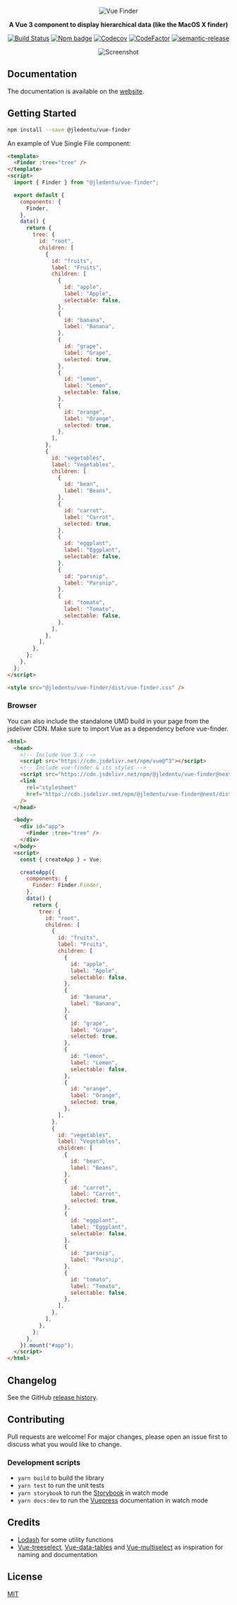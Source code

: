 <div align="center" markdown="1">

![Vue Finder](./logo.svg)

**A Vue 3 component to display hierarchical data (like the MacOS X finder)**

[![Build Status](https://travis-ci.org/jledentu/vue-finder.svg?branch=master)](https://travis-ci.org/jledentu/vue-finder)
[![Npm badge](https://img.shields.io/npm/v/@jledentu/vue-finder.svg)](https://www.npmjs.com/package/@jledentu/vue-finder)
[![Codecov](https://img.shields.io/codecov/c/github/jledentu/vue-finder.svg)](https://codecov.io/gh/jledentu/vue-finder)
[![CodeFactor](https://www.codefactor.io/repository/github/jledentu/vue-finder/badge/master)](https://www.codefactor.io/repository/github/jledentu/vue-finder/overview/master)
[![semantic-release](https://img.shields.io/badge/%20%20%F0%9F%93%A6%F0%9F%9A%80-semantic--release-e10079.svg)](https://github.com/semantic-release/semantic-release)

![Screenshot](./screenshot.png)

</div>

## Documentation

The documentation is available on the [website](https://vue-finder.netlify.app/).

## Getting Started

```sh
npm install --save @jledentu/vue-finder
```

An example of Vue Single File component:

```html
<template>
  <Finder :tree="tree" />
</template>
<script>
  import { Finder } from "@jledentu/vue-finder";

  export default {
    components: {
      Finder,
    },
    data() {
      return {
        tree: {
          id: "root",
          children: [
            {
              id: "fruits",
              label: "Fruits",
              children: [
                {
                  id: "apple",
                  label: "Apple",
                  selectable: false,
                },
                {
                  id: "banana",
                  label: "Banana",
                },
                {
                  id: "grape",
                  label: "Grape",
                  selected: true,
                },
                {
                  id: "lemon",
                  label: "Lemon",
                  selectable: false,
                },
                {
                  id: "orange",
                  label: "Orange",
                  selected: true,
                },
              ],
            },
            {
              id: "vegetables",
              label: "Vegetables",
              children: [
                {
                  id: "bean",
                  label: "Beans",
                },
                {
                  id: "carrot",
                  label: "Carrot",
                  selected: true,
                },
                {
                  id: "eggplant",
                  label: "Eggplant",
                  selectable: false,
                },
                {
                  id: "parsnip",
                  label: "Parsnip",
                },
                {
                  id: "tomato",
                  label: "Tomato",
                  selectable: false,
                },
              ],
            },
          ],
        },
      };
    },
  };
</script>

<style src="@jledentu/vue-finder/dist/vue-finder.css" />
```

### Browser

You can also include the standalone UMD build in your page from the jsdeliver CDN. Make sure to import Vue as a dependency before vue-finder.

```html
<html>
  <head>
    <!-- Include Vue 3.x -->
    <script src="https://cdn.jsdelivr.net/npm/vue@^3"></script>
    <!-- Include vue-finder & its styles -->
    <script src="https://cdn.jsdelivr.net/npm/@jledentu/vue-finder@next/dist/vue-finder.umd.js"></script>
    <link
      rel="stylesheet"
      href="https://cdn.jsdelivr.net/npm/@jledentu/vue-finder@next/dist/vue-finder.css"
    />
  </head>

  <body>
    <div id="app">
      <Finder :tree="tree" />
    </div>
  </body>
  <script>
    const { createApp } = Vue;

    createApp({
      components: {
        Finder: Finder.Finder,
      },
      data() {
        return {
          tree: {
            id: "root",
            children: [
              {
                id: "fruits",
                label: "Fruits",
                children: [
                  {
                    id: "apple",
                    label: "Apple",
                    selectable: false,
                  },
                  {
                    id: "banana",
                    label: "Banana",
                  },
                  {
                    id: "grape",
                    label: "Grape",
                    selected: true,
                  },
                  {
                    id: "lemon",
                    label: "Lemon",
                    selectable: false,
                  },
                  {
                    id: "orange",
                    label: "Orange",
                    selected: true,
                  },
                ],
              },
              {
                id: "vegetables",
                label: "Vegetables",
                children: [
                  {
                    id: "bean",
                    label: "Beans",
                  },
                  {
                    id: "carrot",
                    label: "Carrot",
                    selected: true,
                  },
                  {
                    id: "eggplant",
                    label: "Eggplant",
                    selectable: false,
                  },
                  {
                    id: "parsnip",
                    label: "Parsnip",
                  },
                  {
                    id: "tomato",
                    label: "Tomato",
                    selectable: false,
                  },
                ],
              },
            ],
          },
        };
      },
    }).mount("#app");
  </script>
</html>
```

## Changelog

See the GitHub [release history](https://github.com/jledentu/vue-finder/releases).

## Contributing

Pull requests are welcome! For major changes, please open an issue first to discuss what you would like to change.

### Development scripts

- `yarn build` to build the library
- `yarn test` to run the unit tests
- `yarn storybook` to run the [Storybook](https://github.com/storybookjs/storybook) in watch mode
- `yarn docs:dev` to run the [Vuepress](https://github.com/vuejs/vuepress) documentation in watch mode

## Credits

- [Lodash](https://lodash.com/) for some utility functions
- [Vue-treeselect](https://vue-treeselect.js.org/), [Vue-data-tables](https://www.njleonzhang.com/vue-data-tables) and [Vue-multiselect](https://vue-multiselect.js.org) as inspiration for naming and documentation

## License

[MIT](https://choosealicense.com/licenses/mit/)

